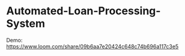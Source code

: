 # Automated-Loan-Processing-System

Demo: https://www.loom.com/share/09b6aa7e20424c648c74b696a117c3e5
